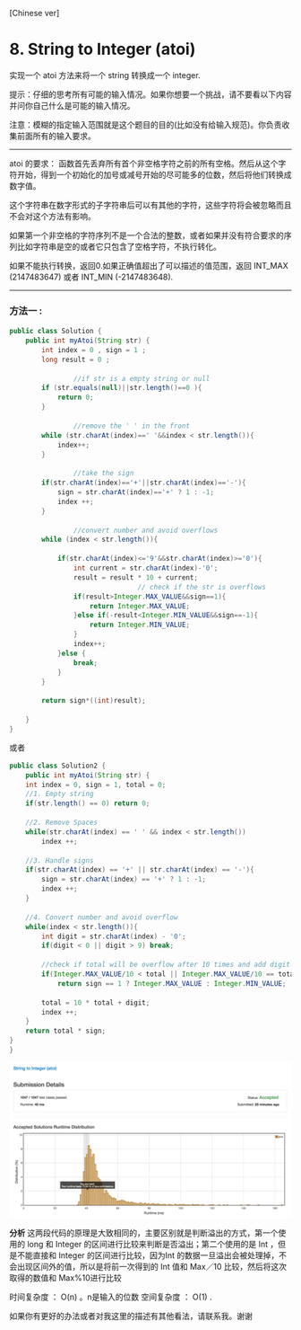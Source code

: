 [Chinese ver]
# 8. String to Integer (atoi)

实现一个 atoi 方法来将一个 string 转换成一个 integer.

提示：仔细的思考所有可能的输入情况。如果你想要一个挑战，请不要看以下内容并问你自己什么是可能的输入情况。

注意：模糊的指定输入范围就是这个题目的目的(比如没有给输入规范)。你负责收集前面所有的输入要求。

---

atoi 的要求：
函数首先丢弃所有首个非空格字符之前的所有空格。然后从这个字符开始，得到一个初始化的加号或减号开始的尽可能多的位数，然后将他们转换成数字值。

这个字符串在数字形式的子字符串后可以有其他的字符，这些字符将会被忽略而且不会对这个方法有影响。

如果第一个非空格的字符序列不是一个合法的整数，或者如果并没有符合要求的序列比如字符串是空的或者它只包含了空格字符，不执行转化。

如果不能执行转换，返回0.如果正确值超出了可以描述的值范围，返回 INT_MAX (2147483647) 或者 INT_MIN (-2147483648).

---

### 方法一 :
``` java
public class Solution {
    public int myAtoi(String str) {
        int index = 0 , sign = 1 ;
        long result = 0 ;

				//if str is a empty string or null
        if (str.equals(null)||str.length()==0 ){
            return 0;
        }

				//remove the ' ' in the front
        while (str.charAt(index)==' '&&index < str.length()){
            index++;
        }

				//take the sign
        if(str.charAt(index)=='+'||str.charAt(index)=='-'){
            sign = str.charAt(index)=='+' ? 1 : -1;
            index ++;
        }

				//convert number and avoid overflows
        while (index < str.length()){

            if(str.charAt(index)<='9'&&str.charAt(index)>='0'){
                int current = str.charAt(index)-'0';
                result = result * 10 + current;
								// check if the str is overflows
                if(result>Integer.MAX_VALUE&&sign==1){
                    return Integer.MAX_VALUE;
                }else if(-result<Integer.MIN_VALUE&&sign==-1){
                    return Integer.MIN_VALUE;
                }
                index++;
            }else {
                break;
            }
        }

        return sign*((int)result);

    }
}

```

或者


``` java
public class Solution2 {
	public int myAtoi(String str) {
    int index = 0, sign = 1, total = 0;
    //1. Empty string
    if(str.length() == 0) return 0;

    //2. Remove Spaces
    while(str.charAt(index) == ' ' && index < str.length())
        index ++;

    //3. Handle signs
    if(str.charAt(index) == '+' || str.charAt(index) == '-'){
        sign = str.charAt(index) == '+' ? 1 : -1;
        index ++;
    }

    //4. Convert number and avoid overflow
    while(index < str.length()){
        int digit = str.charAt(index) - '0';
        if(digit < 0 || digit > 9) break;

        //check if total will be overflow after 10 times and add digit
        if(Integer.MAX_VALUE/10 < total || Integer.MAX_VALUE/10 == total && Integer.MAX_VALUE %10 < digit)
            return sign == 1 ? Integer.MAX_VALUE : Integer.MIN_VALUE;

        total = 10 * total + digit;
        index ++;
    }
    return total * sign;
}
}

```

![效率](https://github.com/LeonChen1024/LeetCodeRecord/blob/master/8.%20String%20to%20Integer%20(atoi)/Images/OneResult.png?raw=true)

**分析**
这两段代码的原理是大致相同的，主要区别就是判断溢出的方式，第一个使用的 long 和 Integer 的区间进行比较来判断是否溢出；第二个使用的是 Int ，但是不能直接和 Integer 的区间进行比较，因为Int 的数据一旦溢出会被处理掉，不会出现区间外的值，所以是将前一次得到的 Int 值和 Max／10 比较，然后将这次取得的数值和 Max%10进行比较

时间复杂度 ： O(n) 。n是输入的位数
空间复杂度 ： O(1) .


如果你有更好的办法或者对我这里的描述有其他看法，请联系我。谢谢
